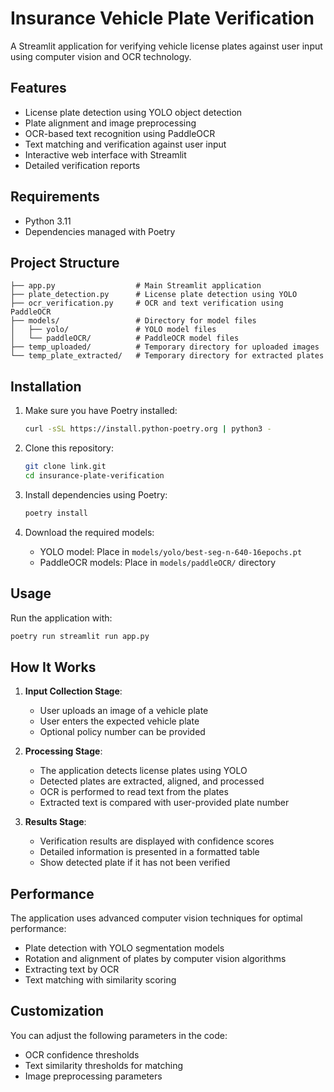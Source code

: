 # Insurance Vehicle Plate Verification

A Streamlit application for verifying vehicle license plates against user input using computer vision and OCR technology.

## Features

- License plate detection using YOLO object detection
- Plate alignment and image preprocessing
- OCR-based text recognition using PaddleOCR
- Text matching and verification against user input
- Interactive web interface with Streamlit
- Detailed verification reports


## Requirements

- Python 3.11
- Dependencies managed with Poetry

## Project Structure

```
├── app.py                  # Main Streamlit application
├── plate_detection.py      # License plate detection using YOLO
├── ocr_verification.py     # OCR and text verification using PaddleOCR
├── models/                 # Directory for model files
│   ├── yolo/               # YOLO model files
│   └── paddleOCR/          # PaddleOCR model files
├── temp_uploaded/          # Temporary directory for uploaded images
└── temp_plate_extracted/   # Temporary directory for extracted plates
```

## Installation

1. Make sure you have Poetry installed:
   ```bash
   curl -sSL https://install.python-poetry.org | python3 -
   ```

2. Clone this repository:
   ```bash
   git clone link.git
   cd insurance-plate-verification
   ```

3. Install dependencies using Poetry:
   ```bash
   poetry install
   ```

4. Download the required models:
   - YOLO model: Place in `models/yolo/best-seg-n-640-16epochs.pt`
   - PaddleOCR models: Place in `models/paddleOCR/` directory

## Usage

Run the application with:

```bash
poetry run streamlit run app.py
```



## How It Works

1. **Input Collection Stage**:
   - User uploads an image of a vehicle plate
   - User enters the expected vehicle plate 
   - Optional policy number can be provided

2. **Processing Stage**:
   - The application detects license plates using YOLO
   - Detected plates are extracted, aligned, and processed
   - OCR is performed to read text from the plates
   - Extracted text is compared with user-provided plate number

3. **Results Stage**:
   - Verification results are displayed with confidence scores
   - Detailed information is presented in a formatted table
   - Show detected plate if it has not been verified
   
## Performance

The application uses advanced computer vision techniques for optimal performance:
- Plate detection with YOLO segmentation models
- Rotation and alignment of plates by computer vision algorithms
- Extracting text by OCR 
- Text matching with similarity scoring

## Customization

You can adjust the following parameters in the code:
- OCR confidence thresholds
- Text similarity thresholds for matching
- Image preprocessing parameters


